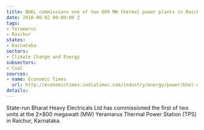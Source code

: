 ```yaml
---
title: BHEL commissions one of two 800 MW thermal power plants in Raichur
date: 2016-06-02 00:00:00 Z
tags:
- Yeramarus
- Raichur
states:
- Karnataka
sectors:
- Climate Change and Energy
subsectors:
- Coal
sources:
- name: Economic Times
  url: http://economictimes.indiatimes.com/industry/energy/power/bhel-commissions-800-mw-supercritical-thermal-unit-in-karnataka/articleshow/52431859.cms
details: 
---
```


State-run Bharat Heavy Electricals Ltd has commissioned the first of two units at the 2×800 megawatt (MW) Yeramarus Thermal Power Station (TPS) in Raichur, Karnataka.

